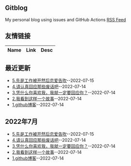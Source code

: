 ## Gitblog
My personal blog using issues and GitHub Actions
[RSS Feed](https://raw.githubusercontent.com/platojobs/blogs/master/feed.xml)
## 友情链接
| Name | Link | Desc | 
 | ---- | ---- | ---- |
## 最近更新
- [5.先是工作被开然后恋爱告吹](https://github.com/platojobs/blogs/issues/5)--2022-07-15
- [4.请认真回应那些废话吧](https://github.com/platojobs/blogs/issues/4)--2022-07-14
- [3.凭什么你喜欢我，我就一定要回应你？](https://github.com/platojobs/blogs/issues/3)--2022-07-14
- [2.我看到这样一个故事](https://github.com/platojobs/blogs/issues/2)--2022-07-14
- [1.github博客](https://github.com/platojobs/blogs/issues/1)--2022-07-14
## 2022年7月
- [5.先是工作被开然后恋爱告吹](https://github.com/platojobs/blogs/issues/5)--2022-07-15
- [4.请认真回应那些废话吧](https://github.com/platojobs/blogs/issues/4)--2022-07-14
- [3.凭什么你喜欢我，我就一定要回应你？](https://github.com/platojobs/blogs/issues/3)--2022-07-14
- [2.我看到这样一个故事](https://github.com/platojobs/blogs/issues/2)--2022-07-14
- [1.github博客](https://github.com/platojobs/blogs/issues/1)--2022-07-14
